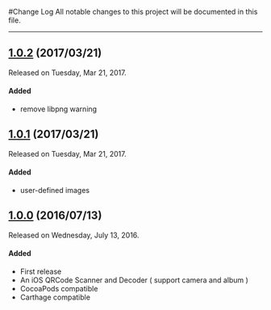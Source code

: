 #Change Log
All notable changes to this project will be documented in this file.

--- 

## [1.0.2](https://github.com/Dwarven/QRCode-Decoder/releases/tag/1.0.2) (2017/03/21)
Released on Tuesday, Mar 21, 2017.

#### Added
* remove libpng warning

## [1.0.1](https://github.com/Dwarven/QRCode-Decoder/releases/tag/1.0.1) (2017/03/21)
Released on Tuesday, Mar 21, 2017.

#### Added
* user-defined images

## [1.0.0](https://github.com/Dwarven/QRCode-Decoder/releases/tag/1.0.0) (2016/07/13)
Released on Wednesday, July 13, 2016.

#### Added
* First release
 * An iOS QRCode Scanner and Decoder ( support camera and album )
 * CocoaPods compatible
 * Carthage compatible

